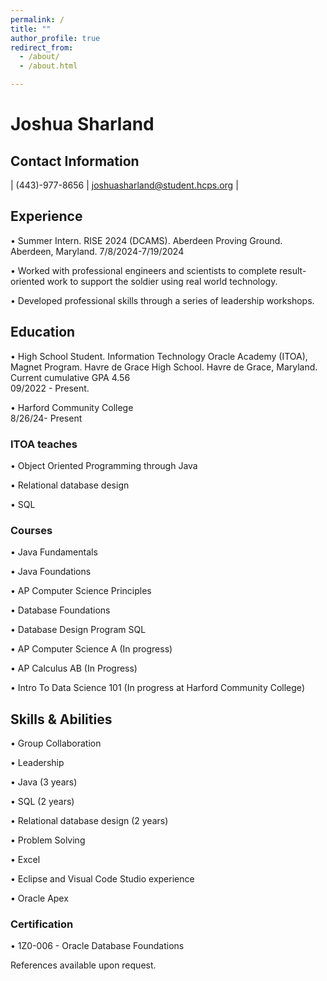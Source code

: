 ```yaml
---
permalink: /
title: ""
author_profile: true
redirect_from: 
  - /about/
  - /about.html

---
```


# Joshua Sharland 

## Contact Information

| (443)-977-8656 |  joshuasharland@student.hcps.org |

## Experience
• Summer Intern. RISE 2024 (DCAMS). Aberdeen Proving Ground. Aberdeen, Maryland. 
7/8/2024-7/19/2024

• Worked with professional engineers and scientists to complete result-oriented work to support the 
  soldier using real world technology.

• Developed professional skills through a series of leadership workshops. 


## Education
• High School Student. Information Technology Oracle Academy (ITOA), Magnet Program. Havre de Grace 
  High School. Havre de Grace, Maryland. Current cumulative GPA 4.56   <br>
  09/2022 - Present.

• Harford Community College
 <br> 8/26/24- Present

### ITOA teaches 
  • Object Oriented Programming through Java
  
  • Relational database design
  
  • SQL

### Courses
• Java Fundamentals

• Java Foundations

• AP Computer Science Principles

• Database Foundations

• Database Design Program SQL

• AP Computer Science A (In progress)

• AP Calculus AB (In Progress)

• Intro To Data Science 101 (In progress at Harford Community College)

## Skills & Abilities
• Group Collaboration

• Leadership

• Java (3 years)

• SQL (2 years)

• Relational database design (2 years)

• Problem Solving

• Excel

• Eclipse and Visual Code Studio experience

• Oracle Apex

### Certification
• 1Z0-006 - Oracle Database Foundations


References available upon request.
